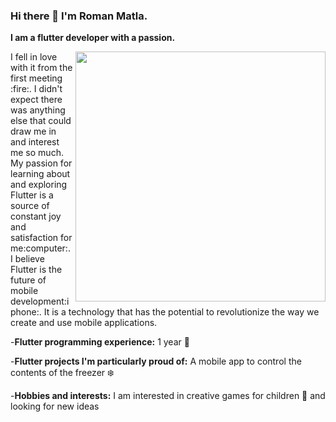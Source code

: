 ### Hi there 👋 I'm Roman Matla.
**I am a flutter developer with a passion.**

<img align='right' src='https://user-images.githubusercontent.com/123462470/268937117-572b425f-2c29-4f88-a84c-d79ae35786ef.jpg' width='400'>
I fell in love with it from the first meeting :fire:. I didn't expect there was anything else that could draw me in and interest me so much. My passion for learning about and exploring Flutter is a source of constant joy and satisfaction for me:computer:. 
I believe Flutter is the future of mobile development:iphone:. It is a technology that has the potential to revolutionize the way we create and use mobile applications.

-**Flutter programming experience:** 1 year :calendar:

-**Flutter projects I'm particularly proud of:**  A mobile app to control the contents of the freezer :snowflake:

-**Hobbies and interests:** I am interested in creative games for children :baby: and looking for new ideas

<!--
**romanmatla/RomanMatla** is a ✨ _special_ ✨ repository because its `README.md` (this file) appears on your GitHub profile.

Here are some ideas to get you started:

- 🔭 I’m currently working on ...
- 🌱 I’m currently learning ...
- 👯 I’m looking to collaborate on ...
- 🤔 I’m looking for help with ...
- 💬 Ask me about ...
- 📫 How to reach me: ...
- 😄 Pronouns: ...
- ⚡ Fun fact: ...
-->
